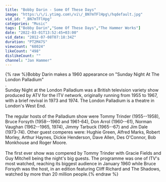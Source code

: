 ```yaml
---
title: "Bobby Darin - Some Of These Days"
image: "https:\/\/i.ytimg.com\/vi\/_BN7mTFlHpg\/hqdefault.jpg"
vid_id: "_BN7mTFlHpg"
categories: "Music"
tags: ["Bobby Darin","Some Of These Days","The Hammer Works"]
date: "2022-03-01T13:52:45+03:00"
vid_date: "2012-07-08T07:18:34Z"
duration: "PT2M47S"
viewcount: "68024"
likeCount: "498"
dislikeCount: ""
channel: "Jan Hammer"
---
```

{% raw %}Bobby Darin makes a 1960 appearance on &quot;Sunday Night At The London Palladium&quot;<br />.<br />Sunday Night at the London Palladium was a British television variety show produced by ATV for the ITV network, originally running from 1955 to 1967, with a brief revival in 1973 and 1974. The London Palladium is a theatre in London's West End.<br /> <br />The regular hosts of the Palladium show were Tommy Trinder (1955--1958), Bruce Forsyth (1958--1960 and 1961-64), Don Arrol (1960--61), Norman Vaughan (1962--1965, 1974), Jimmy Tarbuck (1965--67) and Jim Dale (1973-74). Other guest comperes were: Hughie Green, Alfred Marks, Robert Morley, Arthur Haynes, Dickie Henderson, Dave Allen, Des O'Connor, Bob Monkhouse and Roger Moore.<br /> <br />The first ever show was compered by Tommy Trinder with Gracie Fields and Guy Mitchell being the night's big guests. The programme was one of ITV's most watched, reaching its biggest audience in January 1960 while Bruce Forsyth was the host, in an edition featuring Cliff Richard and The Shadows, watched by more than 20 million people.{% endraw %}
